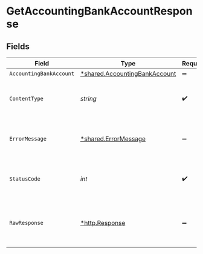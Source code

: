 # GetAccountingBankAccountResponse


## Fields

| Field                                                                         | Type                                                                          | Required                                                                      | Description                                                                   |
| ----------------------------------------------------------------------------- | ----------------------------------------------------------------------------- | ----------------------------------------------------------------------------- | ----------------------------------------------------------------------------- |
| `AccountingBankAccount`                                                       | [*shared.AccountingBankAccount](../../models/shared/accountingbankaccount.md) | :heavy_minus_sign:                                                            | Success                                                                       |
| `ContentType`                                                                 | *string*                                                                      | :heavy_check_mark:                                                            | HTTP response content type for this operation                                 |
| `ErrorMessage`                                                                | [*shared.ErrorMessage](../../models/shared/errormessage.md)                   | :heavy_minus_sign:                                                            | Your API request was not properly authorized.                                 |
| `StatusCode`                                                                  | *int*                                                                         | :heavy_check_mark:                                                            | HTTP response status code for this operation                                  |
| `RawResponse`                                                                 | [*http.Response](https://pkg.go.dev/net/http#Response)                        | :heavy_minus_sign:                                                            | Raw HTTP response; suitable for custom response parsing                       |